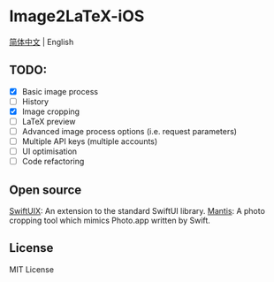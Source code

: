 # Image2LaTeX-iOS

[简体中文](https://github.com/Butanediol/Image2LaTeX-iOS/blob/main/README_zh.md) | English

## TODO:

- [x] Basic image process
- [ ] History
- [x] Image cropping
- [ ] LaTeX preview
- [ ] Advanced image process options (i.e. request parameters)
- [ ] Multiple API keys (multiple accounts)
- [ ] UI optimisation
- [ ] Code refactoring

## Open source

[SwiftUIX](https://github.com/SwiftUIX/SwiftUIX): An extension to the standard SwiftUI library.
[Mantis](https://github.com/guoyingtao/Mantis): A photo cropping tool which mimics Photo.app written by Swift.

## License 

MIT License